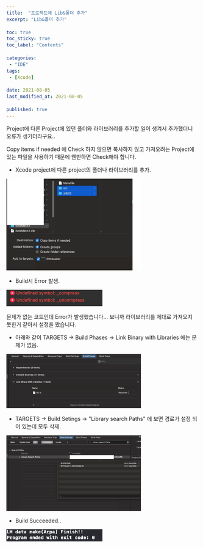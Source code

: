```yaml
---
title:  "프로젝트에 Lib&폴더 추가"
excerpt: "Lib&폴더 추가"

toc: true
toc_sticky: true
toc_label: "Contents"

categories:
 - "IDE"
tags:
 - [Xcode]

date: 2021-08-05
last_modified_at: 2021-08-05

published: true
---
```

  
Project에 다른 Project에 있던 폴더와 라이브러리를 추가할 일이 생겨서 추가했더니 오류가 생기더라구요..   
  
Copy items if needed 에 Check 하지 않으면 복사하지 않고 가져오려는 Project에 있는 파일을 사용하기 때문에 웬만하면 Check해야 합니다.  

- Xcode project에 다른 project의 폴더나 라이브러리를 추가.

<img src="/assets/images/IDE/Xcode/20210805/1.png" width="70%" height="50%">  

- Build시 Error 발생.

<img src="/assets/images/IDE/Xcode/20210805/2.png" width="50%" height="50%">  

문제가 없는 코드인데 Error가 발생했습니다... 보니까 라이브러리를 제대로 가져오지 못한거 같아서 설정을 봤습니다.  

- 아래와 같이 TARGETS -> Build Phases -> Link Binary with Libraries 에는 문제가 없음.

<img src="/assets/images/IDE/Xcode/20210805/3.png" width="70%" height="50%">  

- TARGETS -> Build Setings -> "Library search Paths" 에 보면 경로가 설정 되어 있는데 모두 삭제.

<img src="/assets/images/IDE/Xcode/20210805/4.png" width="70%" height="50%">  

- Build Succeeded..

<img src="/assets/images/IDE/Xcode/20210805/5.png" width="50%" height="50%">  




